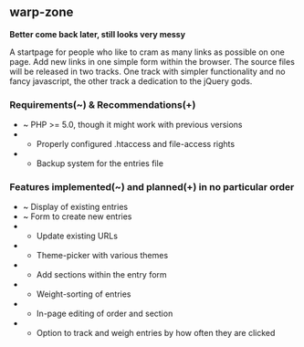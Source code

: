 ## warp-zone
**Better come back later, still looks very messy**

A startpage for people who like to cram as many links as possible on one page. Add new links in one simple form within the browser.
The source files will be released in two tracks. One track with simpler functionality and no fancy javascript, the other track a
dedication to the jQuery gods.

### Requirements(~) & Recommendations(+)
* ~ PHP >= 5.0, though it might work with previous versions
* + Properly configured .htaccess and file-access rights
* + Backup system for the entries file

### Features implemented(~) and planned(+) in no particular order
* ~ Display of existing entries
* ~ Form to create new entries
* + Update existing URLs
* + Theme-picker with various themes
* + Add sections within the entry form
* + Weight-sorting of entries
* + In-page editing of order and section
* + Option to track and weigh entries by how often they are clicked
